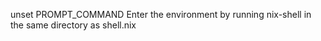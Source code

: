 unset PROMPT_COMMAND
Enter the environment by running nix-shell in the same directory as shell.nix



